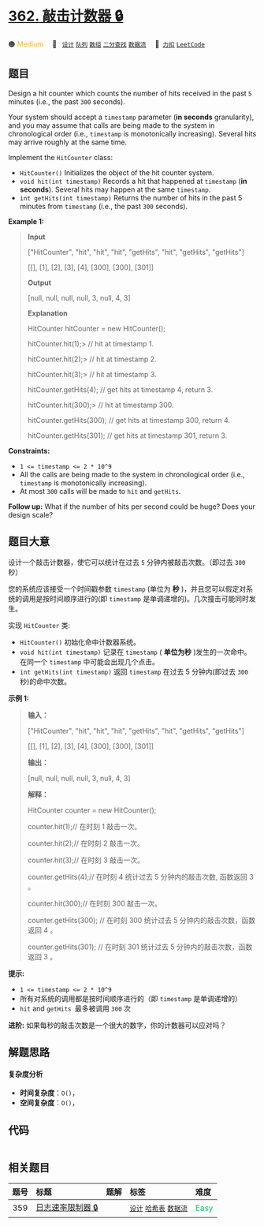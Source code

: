 # [362. 敲击计数器 🔒](https://2xiao.github.io/leetcode-js/problem/0362.html)

🟠 <font color=#ffb800>Medium</font>&emsp; 🔖&ensp; [`设计`](/tag/design.md) [`队列`](/tag/queue.md) [`数组`](/tag/array.md) [`二分查找`](/tag/binary-search.md) [`数据流`](/tag/data-stream.md)&emsp; 🔗&ensp;[`力扣`](https://leetcode.cn/problems/design-hit-counter) [`LeetCode`](https://leetcode.com/problems/design-hit-counter)

## 题目

Design a hit counter which counts the number of hits received in the past `5`
minutes (i.e., the past `300` seconds).

Your system should accept a `timestamp` parameter (**in seconds**
granularity), and you may assume that calls are being made to the system in
chronological order (i.e., `timestamp` is monotonically increasing). Several
hits may arrive roughly at the same time.

Implement the `HitCounter` class:

  * `HitCounter()` Initializes the object of the hit counter system.
  * `void hit(int timestamp)` Records a hit that happened at `timestamp` (**in seconds**). Several hits may happen at the same `timestamp`.
  * `int getHits(int timestamp)` Returns the number of hits in the past 5 minutes from `timestamp` (i.e., the past `300` seconds).



**Example 1:**

> 
> 
> 
> 
> 
> **Input**
> 
> ["HitCounter", "hit", "hit", "hit", "getHits", "hit", "getHits", "getHits"]
> 
> [[], [1], [2], [3], [4], [300], [300], [301]]
> 
> **Output**
> 
> [null, null, null, null, 3, null, 4, 3]
> 
> 
> 
> **Explanation**
> 
> HitCounter hitCounter = new HitCounter();
> 
> hitCounter.hit(1);> 
>    // hit at timestamp 1.
> 
> hitCounter.hit(2);> 
>    // hit at timestamp 2.
> 
> hitCounter.hit(3);> 
>    // hit at timestamp 3.
> 
> hitCounter.getHits(4);   // get hits at timestamp 4, return 3.
> 
> hitCounter.hit(300);> 
>  // hit at timestamp 300.
> 
> hitCounter.getHits(300); // get hits at timestamp 300, return 4.
> 
> hitCounter.getHits(301); // get hits at timestamp 301, return 3.

**Constraints:**

  * `1 <= timestamp <= 2 * 10^9`
  * All the calls are being made to the system in chronological order (i.e., `timestamp` is monotonically increasing).
  * At most `300` calls will be made to `hit` and `getHits`.



**Follow up:** What if the number of hits per second could be huge? Does your
design scale?


## 题目大意

设计一个敲击计数器，使它可以统计在过去 `5` 分钟内被敲击次数。（即过去 `300` 秒）

您的系统应该接受一个时间戳参数 `timestamp` (单位为 **秒**  )，并且您可以假定对系统的调用是按时间顺序进行的(即 `timestamp`
是单调递增的)。几次撞击可能同时发生。

实现 `HitCounter` 类:

  * `HitCounter()` 初始化命中计数器系统。
  * `void hit(int timestamp)` 记录在 `timestamp` ( **单位为秒**  )发生的一次命中。在同一个 `timestamp` 中可能会出现几个点击。
  * `int getHits(int timestamp)` 返回 `timestamp` 在过去 5 分钟内(即过去 `300` 秒)的命中次数。



**示例 1:**

> 
> 
> 
> 
> 
> **输入：**
> 
> ["HitCounter", "hit", "hit", "hit", "getHits", "hit", "getHits", "getHits"]
> 
> [[], [1], [2], [3], [4], [300], [300], [301]]
> 
> **输出：**
> 
> [null, null, null, null, 3, null, 4, 3]
> 
> 
> 
> **解释：**
> 
> HitCounter counter = new HitCounter();
> 
> counter.hit(1);// 在时刻 1 敲击一次。
> 
> counter.hit(2);// 在时刻 2 敲击一次。
> 
> counter.hit(3);// 在时刻 3 敲击一次。
> 
> counter.getHits(4);// 在时刻 4 统计过去 5 分钟内的敲击次数, 函数返回 3 。
> 
> counter.hit(300);// 在时刻 300 敲击一次。
> 
> counter.getHits(300); // 在时刻 300 统计过去 5 分钟内的敲击次数，函数返回 4 。
> 
> counter.getHits(301); // 在时刻 301 统计过去 5 分钟内的敲击次数，函数返回 3 。
> 
> 



**提示:**

  * `1 <= timestamp <= 2 * 10^9`
  * 所有对系统的调用都是按时间顺序进行的（即 `timestamp` 是单调递增的）
  * `hit` and `getHits `最多被调用 `300` 次



**进阶:**  如果每秒的敲击次数是一个很大的数字，你的计数器可以应对吗？


## 解题思路

#### 复杂度分析

- **时间复杂度**：`O()`，
- **空间复杂度**：`O()`，

## 代码

```javascript

```

## 相关题目

<!-- prettier-ignore -->
| 题号 | 标题 | 题解 | 标签 | 难度 |
| :------: | :------ | :------: | :------ | :------ |
| 359 | [日志速率限制器 🔒](https://leetcode.com/problems/logger-rate-limiter) |  |  [`设计`](/tag/design.md) [`哈希表`](/tag/hash-table.md) [`数据流`](/tag/data-stream.md) | <font color=#15bd66>Easy</font> |
